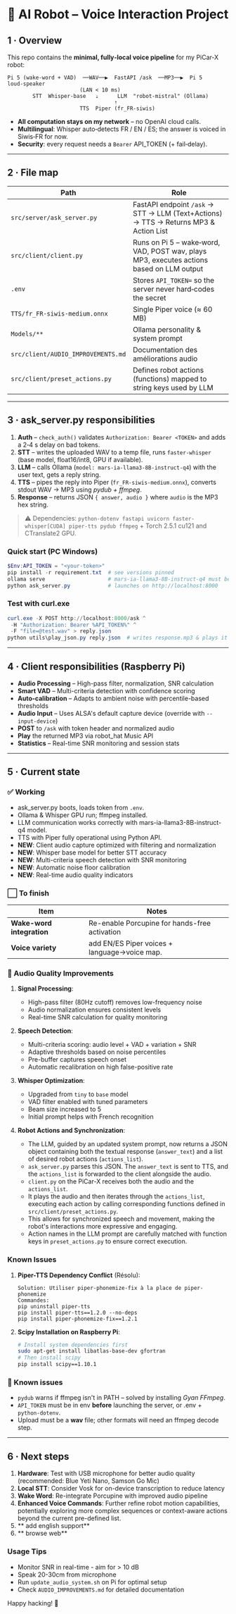 # 🤖 AI Robot – Voice Interaction Project

## 1 · Overview

This repo contains the **minimal, fully‑local voice pipeline** for my PiCar‑X robot:

```
Pi 5 (wake‑word + VAD)  ──WAV──▶  FastAPI /ask  ──MP3──▶  Pi 5 loud‑speaker
                       (LAN < 10 ms)
        STT  Whisper‑base   ⇣      LLM  "robot‑mistral" (Ollama)
                                  ⇡
                       TTS  Piper (fr_FR‑siwis)
```

* **All computation stays on my network** – no OpenAI cloud calls.
* **Multilingual**: Whisper auto‑detects FR / EN / ES; the answer is voiced in Siwis‑FR for now.
* **Security**: every request needs a `Bearer` API\_TOKEN (+ fail‑delay).

---

## 2 · File map

| Path                           | Role                                                          |
| ------------------------------ | ------------------------------------------------------------- |
| `src/server/ask_server.py`     | FastAPI endpoint `/ask` → STT → LLM (Text+Actions) → TTS → Returns MP3 & Action List |
| `src/client/client.py`         | Runs on Pi 5 – wake‑word, VAD, POST wav, plays MP3, executes actions based on LLM output |
| `.env`                         | Stores `API_TOKEN=` so the server never hard‑codes the secret |
| `TTS/fr_FR‑siwis‑medium.onnx`  | Single Piper voice (≈ 60 MB)                                  |
| `Models/**`                    | Ollama personality & system prompt                            |
| `src/client/AUDIO_IMPROVEMENTS.md` | Documentation des améliorations audio                     |
| `src/client/preset_actions.py` | Defines robot actions (functions) mapped to string keys used by LLM |

---

## 3 · ask\_server.py responsibilities

1. **Auth** – `check_auth()` validates `Authorization: Bearer <TOKEN>` and adds a 2‑4 s delay on bad tokens.
2. **STT** – writes the uploaded WAV to a temp file, runs `faster‑whisper` (base model, float16/int8, GPU if available).
3. **LLM** – calls Ollama (`model: mars-ia-llama3-8B-instruct-q4`) with the user text, gets a reply string.
4. **TTS** – pipes the reply into Piper (`fr_FR‑siwis‑medium.onnx`), converts stdout WAV → MP3 using *pydub + ffmpeg*.
5. **Response** – returns JSON `{ answer, audio }` where `audio` is the MP3 hex string.

> ⚠ Dependencies: `python-dotenv fastapi uvicorn faster-whisper[CUDA] piper-tts pydub ffmpeg` + Torch 2.5.1 cu121 and CTranslate2 GPU.

### Quick start (PC Windows)

```powershell
$Env:API_TOKEN = "<your‑token>"
pip install -r requirement.txt  # see versions pinned
ollama serve                    # mars-ia-llama3-8B-instruct-q4 must be pulled
python ask_server.py            # launches on http://localhost:8000
```

### Test with curl.exe

```powershell
curl.exe -X POST http://localhost:8000/ask ^
 -H "Authorization: Bearer %API_TOKEN%" ^
 -F "file=@test.wav" > reply.json
python utils\play_json.py reply.json  # writes response.mp3 & plays it
```

---

## 4 · Client responsibilities (Raspberry Pi)

* **Audio Processing** – High-pass filter, normalization, SNR calculation
* **Smart VAD** – Multi-criteria detection with confidence scoring
* **Auto-calibration** – Adapts to ambient noise with percentile-based thresholds
* **Audio Input** – Uses ALSA's default capture device (override with `--input-device`)
* **POST** to `/ask` with token header and normalized audio
* **Play** the returned MP3 via robot_hat Music API
* **Statistics** – Real-time SNR monitoring and session stats

---

## 5 · Current state

### ✅ Working

* ask_server.py boots, loads token from `.env`.
* Ollama & Whisper GPU run; ffmpeg installed.
* LLM communication works correctly with mars-ia-llama3-8B-instruct-q4 model.
* TTS with Piper fully operational using Python API.
* **NEW**: Client audio capture optimized with filtering and normalization
* **NEW**: Whisper base model for better STT accuracy
* **NEW**: Multi-criteria speech detection with SNR monitoring
* **NEW**: Automatic noise floor calibration
* **NEW**: Real-time audio quality indicators

### ⬜ To finish

| Item                     | Notes                                                 |
| ------------------------ | ----------------------------------------------------- |
| **Wake-word integration** | Re-enable Porcupine for hands-free activation       |
| **Voice variety**        | add EN/ES Piper voices + language→voice map.          |


### 🎤 Audio Quality Improvements

1. **Signal Processing**:
   - High-pass filter (80Hz cutoff) removes low-frequency noise
   - Audio normalization ensures consistent levels
   - Real-time SNR calculation for quality monitoring

2. **Speech Detection**:
   - Multi-criteria scoring: audio level + VAD + variation + SNR
   - Adaptive thresholds based on noise percentiles
   - Pre-buffer captures speech onset
   - Automatic recalibration on high false-positive rate

3. **Whisper Optimization**:
   - Upgraded from `tiny` to `base` model
   - VAD filter enabled with tuned parameters
   - Beam size increased to 5
   - Initial prompt helps with French recognition

4. **Robot Actions and Synchronization**:
      - The LLM, guided by an updated system prompt, now returns a JSON object containing both the textual response (`answer_text`) and a list of desired robot actions (`actions_list`).
      - `ask_server.py` parses this JSON. The `answer_text` is sent to TTS, and the `actions_list` is forwarded to the client alongside the audio.
      - `client.py` on the PiCar-X receives both the audio and the `actions_list`.
      - It plays the audio and then iterates through the `actions_list`, executing each action by calling corresponding functions defined in `src/client/preset_actions.py`.
      - This allows for synchronized speech and movement, making the robot's interactions more expressive and engaging.
      - Action names in the LLM prompt are carefully matched with function keys in `preset_actions.py` to ensure correct execution.

### Known Issues

1. **Piper-TTS Dependency Conflict** (Résolu):
   ```
   Solution: Utiliser piper-phonemize-fix à la place de piper-phonemize
   Commandes:
   pip uninstall piper-tts
   pip install piper-tts==1.2.0 --no-deps
   pip install piper-phonemize-fix==1.2.1
   ```

2. **Scipy Installation on Raspberry Pi**:
   ```bash
   # Install system dependencies first
   sudo apt-get install libatlas-base-dev gfortran
   # Then install scipy
   pip install scipy==1.10.1
   ```

### 🐞 Known issues

* `pydub` warns if ffmpeg isn't in PATH – solved by installing *Gyan FFmpeg*.
* `API_TOKEN` must be in env **before** launching the server, or .env + `python‑dotenv`.
* Upload must be a **wav** file; other formats will need an ffmpeg decode step.

---

## 6 · Next steps

1. **Hardware**: Test with USB microphone for better audio quality (recommended: Blue Yeti Nano, Samson Go Mic)
2. **Local STT**: Consider Vosk for on-device transcription to reduce latency
3. **Wake Word**: Re-integrate Porcupine with improved audio pipeline
4. **Enhanced Voice Commands**: Further refine robot motion capabilities, potentially exploring more complex sequences or context-aware actions beyond the current pre-defined list.
5. ** add english support**
6. ** browse web**

### Usage Tips

* Monitor SNR in real-time - aim for > 10 dB
* Speak 20-30cm from microphone
* Run `update_audio_system.sh` on Pi for optimal setup
* Check `AUDIO_IMPROVEMENTS.md` for detailed documentation

Happy hacking! 🚀
